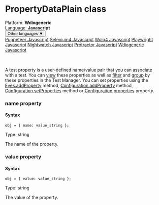 # PropertyDataPlain class
<div class='platform-bar-container-div'><div class='platform-bar-div'>Platform:  <b> Wdiogeneric</b>
</div><div class='platform-bar-div'>Language: <b>Javascript</b></div><div class='dropdown-button-container-div'><button class='sdk-language-dropdown-button'>Other languages ▼</button><div class='dropdown-content'>
<a href='../../puppeteer/javascript/propertydataplain'>Puppeteer Javascript</a>
<a href='../../selenium4/javascript/propertydataplain'>Selenium4 Javascript</a>
<a href='../../wdio4/javascript/propertydataplain'>Wdio4 Javascript</a>
<a href='../../playwright/javascript/propertydataplain'>Playwright Javascript</a>
<a href='../../nightwatch/javascript/propertydataplain'>Nightwatch Javascript</a>
<a href='../../protractor/javascript/propertydataplain'>Protractor Javascript</a>
<a href='../../wdiogeneric/javascript/propertydataplain'>Wdiogeneric Javascript</a>
</div></div><br /><br /></div>




A test property is a user-defined name/value pair that you can associate with a test. You can [view](https://applitools.com/docs/topics/test-manager/viewers/tm-viewer-test-details.html) these properties as well as [filter](https://applitools.com/docs/topics/test-manager/pages/page-test-results/test-results-filter.html) and [group](https://applitools.com/docs/topics/test-manager/pages/page-test-results/test-results-grouping.html) by these properties in the Test Manager. You can set properties using the [Eyes.addProperty](./eyes#addproperty-method) method, [Configuration.addProperty](./configuration#addproperty-method) method, [Configuration.setProperties](./configuration#setproperties-method) method or [Configuration.properties](#properties-property) property.


### name property
#### Syntax


    obj = { name: value_string };
    

Type: string

The name of the property.

### value property
#### Syntax


    obj = { value: value_string };
    

Type: string

The value of the property.
